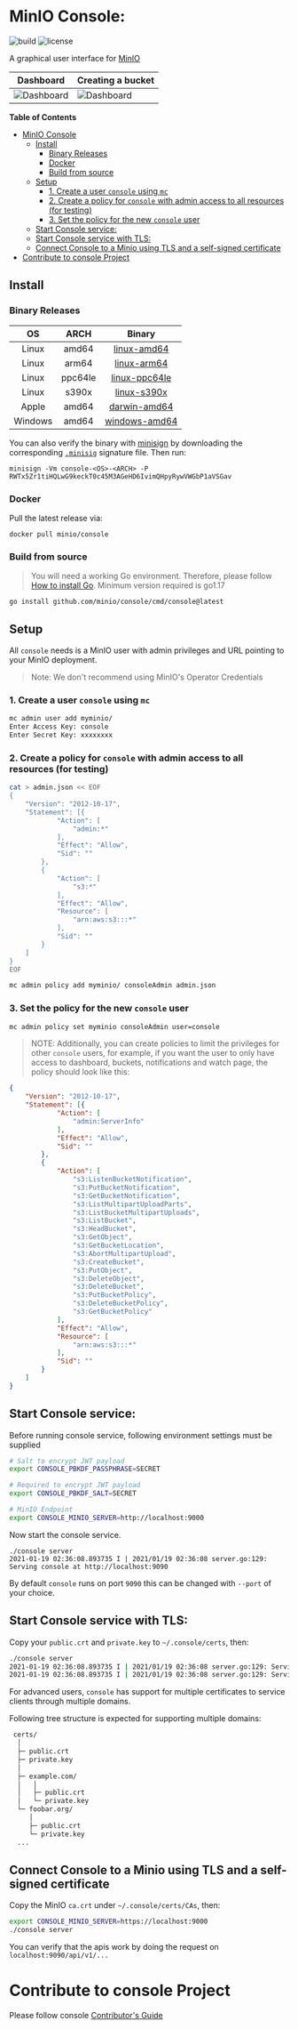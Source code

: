 # MinIO Console:

![build](https://github.com/minio/console/workflows/Go/badge.svg) ![license](https://img.shields.io/badge/license-AGPL%20V3-blue)

A graphical user interface for [MinIO](https://github.com/minio/minio)

| Dashboard                     | Creating a bucket             |
| -------------                 | -------------                 |
| ![Dashboard](images/pic1.png) | ![Dashboard](images/pic2.png) |

<!-- markdown-toc start - Don't edit this section. Run M-x markdown-toc-refresh-toc -->
**Table of Contents**

- [MinIO Console](#minio-console)
    - [Install](#install)
        - [Binary Releases](#binary-releases)
        - [Docker](#docker)
        - [Build from source](#build-from-source)
    - [Setup](#setup)
        - [1. Create a user `console` using `mc`](#1-create-a-user-console-using-mc)
        - [2. Create a policy for `console` with admin access to all resources (for testing)](#2-create-a-policy-for-console-with-admin-access-to-all-resources-for-testing)
        - [3. Set the policy for the new `console` user](#3-set-the-policy-for-the-new-console-user)
    - [Start Console service:](#start-console-service)
    - [Start Console service with TLS:](#start-console-service-with-tls)
    - [Connect Console to a Minio using TLS and a self-signed certificate](#connect-console-to-a-minio-using-tls-and-a-self-signed-certificate)
- [Contribute to console Project](#contribute-to-console-project)

<!-- markdown-toc end -->

## Install

### Binary Releases

| OS      | ARCH    | Binary                                                                                               |
|:-------:|:-------:|:----------------------------------------------------------------------------------------------------:|
| Linux   | amd64   | [linux-amd64](https://github.com/minio/console/releases/latest/download/console-linux-amd64)         |
| Linux   | arm64   | [linux-arm64](https://github.com/minio/console/releases/latest/download/console-linux-arm64)         |
| Linux   | ppc64le | [linux-ppc64le](https://github.com/minio/console/releases/latest/download/console-linux-ppc64le)     |
| Linux   | s390x   | [linux-s390x](https://github.com/minio/console/releases/latest/download/console-linux-s390x)         |
| Apple   | amd64   | [darwin-amd64](https://github.com/minio/console/releases/latest/download/console-darwin-amd64)       |
| Windows | amd64   | [windows-amd64](https://github.com/minio/console/releases/latest/download/console-windows-amd64.exe) |

You can also verify the binary with [minisign](https://jedisct1.github.io/minisign/) by downloading the corresponding [`.minisig`](https://github.com/minio/console/releases/latest) signature file. Then run:
```
minisign -Vm console-<OS>-<ARCH> -P RWTx5Zr1tiHQLwG9keckT0c45M3AGeHD6IvimQHpyRywVWGbP1aVSGav
```

### Docker

Pull the latest release via:
```
docker pull minio/console
```

### Build from source
> You will need a working Go environment. Therefore, please follow [How to install Go](https://golang.org/doc/install).
> Minimum version required is go1.17

```
go install github.com/minio/console/cmd/console@latest
```

## Setup

All `console` needs is a MinIO user with admin privileges and URL pointing to your MinIO deployment.

> Note: We don't recommend using MinIO's Operator Credentials

### 1. Create a user `console` using `mc`

```bash
mc admin user add myminio/
Enter Access Key: console
Enter Secret Key: xxxxxxxx
```

### 2. Create a policy for `console` with admin access to all resources (for testing)

```sh
cat > admin.json << EOF
{
	"Version": "2012-10-17",
	"Statement": [{
			"Action": [
				"admin:*"
			],
			"Effect": "Allow",
			"Sid": ""
		},
		{
			"Action": [
                "s3:*"
			],
			"Effect": "Allow",
			"Resource": [
				"arn:aws:s3:::*"
			],
			"Sid": ""
		}
	]
}
EOF
```

```sh
mc admin policy add myminio/ consoleAdmin admin.json
```

### 3. Set the policy for the new `console` user

```sh
mc admin policy set myminio consoleAdmin user=console
```

> NOTE: Additionally, you can create policies to limit the privileges for other `console` users, for example, if you want the user to only have access to dashboard, buckets, notifications and watch page, the policy should look like this:

```json
{
	"Version": "2012-10-17",
	"Statement": [{
			"Action": [
				"admin:ServerInfo"
			],
			"Effect": "Allow",
			"Sid": ""
		},
		{
			"Action": [
				"s3:ListenBucketNotification",
				"s3:PutBucketNotification",
				"s3:GetBucketNotification",
				"s3:ListMultipartUploadParts",
				"s3:ListBucketMultipartUploads",
				"s3:ListBucket",
				"s3:HeadBucket",
				"s3:GetObject",
				"s3:GetBucketLocation",
				"s3:AbortMultipartUpload",
				"s3:CreateBucket",
				"s3:PutObject",
				"s3:DeleteObject",
				"s3:DeleteBucket",
				"s3:PutBucketPolicy",
				"s3:DeleteBucketPolicy",
				"s3:GetBucketPolicy"
			],
			"Effect": "Allow",
			"Resource": [
				"arn:aws:s3:::*"
			],
			"Sid": ""
		}
	]
}
```

## Start Console service:

Before running console service, following environment settings must be supplied
```sh
# Salt to encrypt JWT payload
export CONSOLE_PBKDF_PASSPHRASE=SECRET

# Required to encrypt JWT payload
export CONSOLE_PBKDF_SALT=SECRET

# MinIO Endpoint
export CONSOLE_MINIO_SERVER=http://localhost:9000
```

Now start the console service.
```
./console server
2021-01-19 02:36:08.893735 I | 2021/01/19 02:36:08 server.go:129: Serving console at http://localhost:9090
```

By default `console` runs on port `9090` this can be changed with `--port` of your choice.

## Start Console service with TLS:

Copy your `public.crt` and `private.key` to `~/.console/certs`, then:

```sh
./console server
2021-01-19 02:36:08.893735 I | 2021/01/19 02:36:08 server.go:129: Serving console at http://[::]:9090
2021-01-19 02:36:08.893735 I | 2021/01/19 02:36:08 server.go:129: Serving console at https://[::]:9443
```

For advanced users, `console` has support for multiple certificates to service clients through multiple domains.

Following tree structure is expected for supporting multiple domains:
```sh
 certs/
  │
  ├─ public.crt
  ├─ private.key
  │
  ├─ example.com/
  │   │
  │   ├─ public.crt
  │   └─ private.key
  └─ foobar.org/
     │
     ├─ public.crt
     └─ private.key
  ...

```

## Connect Console to a Minio using TLS and a self-signed certificate

Copy the MinIO `ca.crt` under `~/.console/certs/CAs`, then:

```sh
export CONSOLE_MINIO_SERVER=https://localhost:9000
./console server
```

You can verify that the apis work by doing the request on `localhost:9090/api/v1/...`

# Contribute to console Project
Please follow console [Contributor's Guide](https://github.com/minio/console/blob/master/CONTRIBUTING.md)
